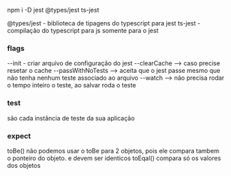 npm i -D jest @types/jest ts-jest

@types/jest - biblioteca de tipagens do typescript para jest
ts-jest - compilação do typescript para js somente para o jest

### flags
--init - criar arquivo de configuração do jest
--clearCache --> caso precise resetar o cache 
--passWithNoTests --> aceita que o jest passe mesmo que não tenha nenhum teste associado ao arquivo 
--watch -->  não precisa rodar o tempo inteiro o teste, ao salvar roda o teste
### test
são cada instância de teste da sua aplicação 

### expect 

toBe() não podemos usar o toBe para 2 objetos, pois ele compara tambem o ponteiro do  objeto. e devem ser identicos 
toEqal() compara só os valores dos objetos 